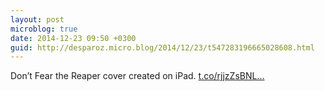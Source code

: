 ```yaml
---
layout: post
microblog: true
date: 2014-12-23 09:50 +0300
guid: http://desparoz.micro.blog/2014/12/23/t547283196665028608.html
---
```

Don’t Fear the Reaper cover created on iPad. [t.co/rjjzZsBNL...](http://t.co/rjjzZsBNLO)

